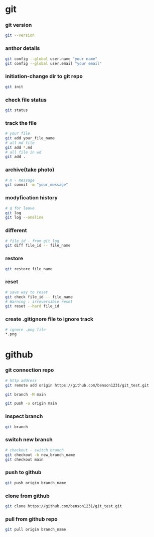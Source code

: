 # git
### git version
```bash
git --version
```
### anthor details
```bash
git config --global user.name "your name"
git config --global user.email "your email"
```
### initiation-change dir to git repo
```bash
git init
```
### check file status
```bash
git status
```
### track the file
```bash
# your file
git add your_file_name
# all md file
git add *.md
# all file in wd
git add .
```
### archive(take photo)
```bash
# m - message
git commit -m "your_message"
```
### modyfication history
```bash
# q for leave 
git log
git log --oneline
```
### different
```bash
# file_id - from git log
git diff file_id -- file_name
```
### restore
```bash
git restore file_name
```
### reset
```bash
# save way to reset
git check file_id -- file_name
# Warning : irreversible reset
git reset --hard file_id
```
### create .gitignore file to ignore track
```bash
# ignore .png file
*.png
```

# github
### git connection repo
```bash
# http address
git remote add origin https://github.com/benson1231/git_test.git
```
```bash
git branch -M main
```
```bash
git push -u origin main
```
### inspect branch
```bash
git branch
```
### switch new branch
```bash
# checkout - switch branch
git checkout -b new_branch_name
git checkout main
```
### push to github
```bash
git push origin branch_name
```
### clone from github
```bash
git clone https://github.com/benson1231/git_test.git
```
### pull from github repo
```bash
git pull origin branch_name
```

























